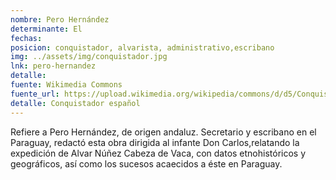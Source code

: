 ```yaml
---
nombre: Pero Hernández
determinante: El
fechas: 
posicion: conquistador, alvarista, administrativo,escribano
img: ../assets/img/conquistador.jpg
lnk: pero-hernandez
detalle: 
fuente: Wikimedia Commons
fuente_url: https://upload.wikimedia.org/wikipedia/commons/d/d5/Conquistador_espa%C3%B1ol.JPG
detalle: Conquistador español
---
```


<p>Refiere a Pero Hernández, de origen andaluz. Secretario y escribano en el Paraguay, redactó esta obra dirigida al infante Don Carlos,relatando la expedición de Alvar Núñez Cabeza de Vaca, con datos etnohistóricos y geográficos, así como los sucesos acaecidos a éste en Paraguay.</p>
